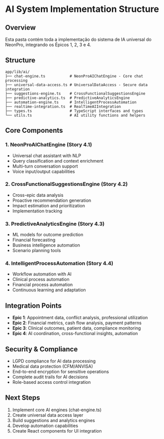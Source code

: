 # AI System Implementation Structure

## Overview

Esta pasta contém toda a implementação do sistema de IA universal do NeonPro, integrando os Épicos 1, 2, 3 e 4.

## Structure

```
app/lib/ai/
├── chat-engine.ts           # NeonProAIChatEngine - Core chat processing
├── universal-data-access.ts # UniversalDataAccess - Secure data integration
├── suggestions-engine.ts    # CrossFunctionalSuggestionsEngine
├── predictive-analytics.ts  # PredictiveAnalyticsEngine
├── automation-engine.ts     # IntelligentProcessAutomation
├── realtime-integration.ts  # RealTimeAIIntegration
├── types.ts                 # TypeScript interfaces and types
└── utils.ts                 # AI utility functions and helpers
```

## Core Components

### 1. NeonProAIChatEngine (Story 4.1)

- Universal chat assistant with NLP
- Query classification and context enrichment
- Multi-turn conversation support
- Voice input/output capabilities

### 2. CrossFunctionalSuggestionsEngine (Story 4.2)

- Cross-epic data analysis
- Proactive recommendation generation
- Impact estimation and prioritization
- Implementation tracking

### 3. PredictiveAnalyticsEngine (Story 4.3)

- ML models for outcome prediction
- Financial forecasting
- Business intelligence automation
- Scenario planning tools

### 4. IntelligentProcessAutomation (Story 4.4)

- Workflow automation with AI
- Clinical process automation
- Financial process automation
- Continuous learning and adaptation

## Integration Points

- **Epic 1**: Appointment data, conflict analysis, professional utilization
- **Epic 2**: Financial metrics, cash flow analysis, payment patterns
- **Epic 3**: Clinical outcomes, patient data, compliance monitoring
- **Epic 4**: AI coordination, cross-functional insights, automation

## Security & Compliance

- LGPD compliance for AI data processing
- Medical data protection (CFM/ANVISA)
- End-to-end encryption for sensitive operations
- Complete audit trails for AI decisions
- Role-based access control integration

## Next Steps

1. Implement core AI engines (chat-engine.ts)
2. Create universal data access layer
3. Build suggestions and analytics engines
4. Develop automation capabilities
5. Create React components for UI integration
